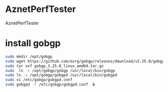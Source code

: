 # AznetPerfTester
AznetPerfTester


# install gobgp
```Bash
sudo mkdir /opt/gobgp
sudo wget https://github.com/osrg/gobgp/releases/download/v3.25.0/gobgp_3.25.0_linux_amd64.tar.gz
sudo tar xvf gobgp_3.25.0_linux_amd64.tar.gz
sudo  ln -s /opt/gobgp/gobgp /usr/local/bin/gobgp
sudo ln -s /opt/gobgp/gobgpd /usr/local/bin/gobgpd
sudo vi /etc/gobgp/gobgpd.conf
sudo gobgpd -f /etc/gobgp/gobgpd.conf  &
```
